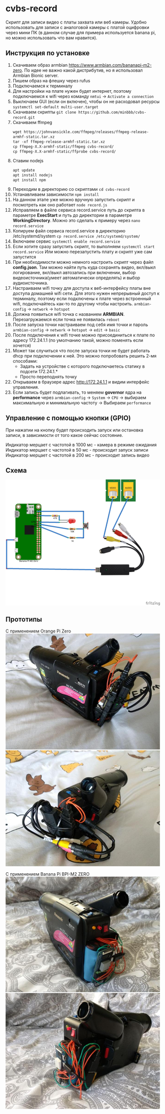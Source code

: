 # cvbs-record
Скрипт для записи видео с платы захвата или веб камеры. Удобно использовать для записи с аналоговой камеры с платой оцифровки через мини ПК (в данном случае для примера используется banana pi, но можно использовать что вам нравится).
## Инструкция по установке
1. Скачиваем образ armbian https://www.armbian.com/bananapi-m2-zero. По идее не важно какой дистрибутив, но я использовал Armbian Bionic server.
1. Пишем образ на флешку через rufus
1. Подключаемся к терминалу
1. Для настройки на плате нужен будет интернет, поэтому подключаемся к wifi через команду `nmtui` -> `Activate a connection`
1. Выключаем GUI (если он включен), чтобы он не расходовал ресурсы
`systemctl set-default multi-user.target`
1. Скачиваем скрипты
`git clone https://github.com/minbbb/cvbs-record.git`
1. Скачиваем ffmpeg
	```
	wget https://johnvansickle.com/ffmpeg/releases/ffmpeg-release-armhf-static.tar.xz
	tar -xf ffmpeg-release-armhf-static.tar.xz
	cp ffmpeg-X.X-armhf-static/ffmpeg cvbs-record/
	cp ffmpeg-X.X-armhf-static/ffprobe cvbs-record/
	```
1. Ставим nodejs
	```
	apt update
	apt install nodejs
	apt install npm
	```
1. Переходим в директорию со скриптами
`cd cvbs-record`
1. Устанавливаем зависимости
`npm install`
1. На данном этапе уже можно вручную запустить скрипт и посмотреть как оно работает
`node record.js`
1. Исправляем в файле сервиса record.service путь до скрипта в параметре **ExecStart** и путь до директории в параметре **WorkingDirectory**. Можно это сделать к примеру через `nano record.service`
1. Копируем файл сервиса record.service в директорию /etc/systemd/system
`cp record.service /etc/systemd/system/ `
1. Включаем сервис
`systemctl enable record.service`
1. Если хотите сразу запустить скрипт, то выполняем
`systemctl start record.service`
Или можно перезапустить плату и скрипт уже сам запустится
1. При необходимости можно немного настроить скрипт через файл **config.json**. Там можно найти путь куда сохранять видео, вкл/выкл логирование, вкл/выкл автозапись при включении, выбор видеоисточника(умеет автоматически определять) и выбор аудиоисточника.
1. Настраиваем wifi точку для доступа к веб-интерфейсу платы вне доступа домашней wifi сети. Для этого нужен непрерывный доступ к терминалу, поэтому если подключены к плате через встроенный wifi, подключайтесь как-то по другому чтобы настроить.
`armbian-config` -> `network` -> `hotspot`
1. Должна появиться wifi точка с названием **ARMBIAN**. Перезагружаемся если точка не появилась
`reboot`
1. После запуска точки настраиваем под себя имя точки и пароль `armbian-config` -> `network` -> `hotspot` -> `edit` -> `basic`
1. После подключения к wifi точке можно присоединиться к плате по адресу 172.24.1.1 (по умолчанию такой, можно поменять если хочется)
1. Может так случиться что после запуска точки не будет работать dhcp при подключении к ней. Это можно попробовать решить 2-мя способами:
	- Задать на устройстве с которого подключаетесь статику в подсети 172.24.1.*
	- Просто переподнять точку
1. Открываем в браузере адрес http://172.24.1.1 и видим интерфейс управления.
1. Если запись будет подлагивать, то меняем **governor** ядра на **performance** через `armbian-config` -> `System` -> `CPU` -> выбираем максимальную и минимальную частоту -> Выбираем `performance`

## Управление с помощью кнопки (GPIO)
При нажатии на кнопку будет происходить запуск или остановка записи, в зависимости от того какое сейчас состояние.

Индикатор мерцает с частотой в 1000 мс - камера в режиме ожидания  
Индикатор мерцает с частотой в 50 мс - происходит запуск записи  
Индикатор мерцает с частотой в 200 мс - происходит запись видео  

## Схема
![image](img/scheme.jpg)

## Прототипы
С применением Orange Pi Zero
![image](img/prototype1_0.jpg)
![image](img/prototype1_1.jpg)

С применением Banana Pi BPI-M2 ZERO
![image](img/prototype2_0.jpg)
![image](img/prototype2_1.jpg)